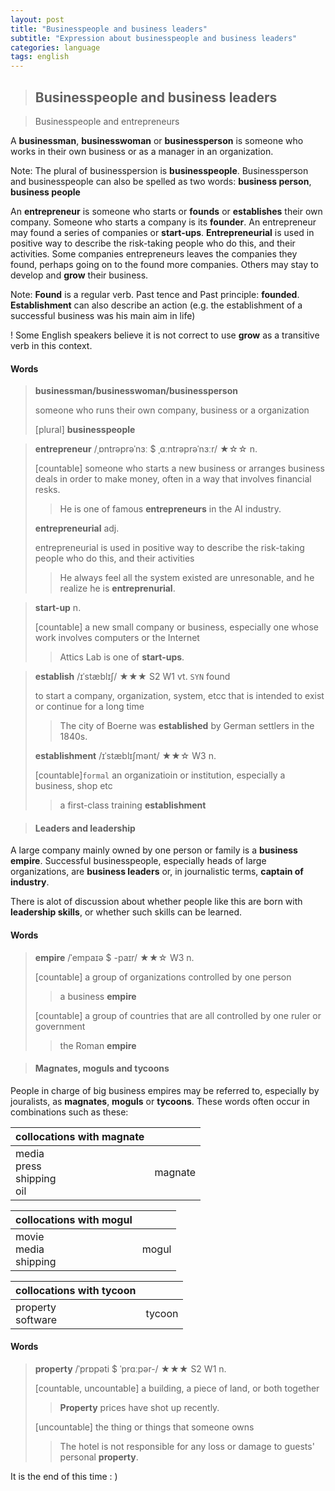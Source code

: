 ```yaml
---
layout: post
title: "Businesspeople and business leaders"
subtitle: "Expression about businesspeople and business leaders"
categories: language
tags: english
---
```


> ## Businesspeople and business leaders

> Businesspeople and entrepreneurs

A **businessman**, **businesswoman** or **businessperson** is someone who works in their own business or as a manager in an organization.

Note: The plural of businesspersion is **businesspeople**. Businessperson and businesspeople can also be spelled as two words: **business person**, **business people**

An **entrepreneur** is someone who starts or **founds** or **establishes** their own company. Someone who starts a company is its **founder**. An entrepreneur may found a series of companies or **start-ups**. **Entrepreneurial** is used in positive way to describe the risk-taking people who do this, and their activities. Some companies entrepreneurs leaves the companies they found, perhaps going on to the found more companies. Others may stay to develop and **grow** their business.

Note: **Found** is a regular verb. Past tence and Past principle: **founded**. **Establishment** can also describe an action (e.g. the establishment of a successful business was his main aim in life)

! Some English speakers believe it is not correct to use **grow** as a transitive verb in this context.



#### Words

> **businessman/businesswoman/businessperson**
>
> someone who runs their own company, business or a organization
>
> [plural] **businesspeople**



> **entrepreneur** /ˌɒntrəprəˈnɜː $ ˌɑːntrəprəˈnɜːr/  ★☆☆ n.
>
> [countable] someone who starts a new business or arranges business deals in order to make money, often in a way that involves financial resks.
>
> > He is one of famous **entrepreneurs** in the AI industry.
>
> **entrepreneurial** adj.
>
> entrepreneurial is used in positive way to describe the risk-taking people who do this, and their activities
>
> > He always feel all the system existed are unresonable, and he realize he is **entreprenurial**.



> **start-up** n.
>
> [countable] a new small company or business, especially one whose work involves computers or the Internet
>
> > Attics Lab is one of **start-ups**.



> **establish** /ɪˈstæblɪʃ/ ★★★ S2 W1 vt. `SYN` found
>
> to start a company, organization, system, etcc that is intended to exist or continue for a long time
>
> > The city of Boerne was **established** by German settlers in the 1840s.
>
> **establishment** /ɪˈstæblɪʃmənt/ ★★☆ W3 n.
>
> [countable]`formal` an organizatioin or institution, especially a business, shop etc
>
> > a first-class training **establishment**



> #### Leaders and leadership

A large company mainly owned by one person or family is a **business empire**. Successful businesspeople, especially heads of large organizations, are **business leaders** or, in journalistic terms, **captain of industry**.

There is alot of discussion about whether people like this are born with **leadership skills**, or whether such skills can be learned.



#### Words

> **empire** /ˈempaɪə $ -paɪr/ ★★☆ W3 n.
>
> [countable] a group of organizations controlled by  one person
>
> > a business **empire**
>
> [countable] a group of countries that are all controlled by one ruler or government
>
> > the Roman **empire**



> #### Magnates, moguls and tycoons

People in charge of big business empires may be referred to, especially by jouralists, as **magnates**, **moguls** or **tycoons**. These words often occur in combinations such as these:

| collocations with magnate               |         |
| --------------------------------------- | ------- |
| media<br />press<br />shipping<br />oil | magnate |

| collocations with mogul        |       |
| ------------------------------ | ----- |
| movie<br />media<br />shipping | mogul |

| collocations with tycoon |        |
| ------------------------ | ------ |
| property<br />software   | tycoon |



#### Words

> **property** /ˈprɒpəti $ ˈprɑːpər-/ ★★★ S2 W1 n.
>
> [countable, uncountable] a building, a piece of land, or both together
>
> > **Property** prices have shot up recently.
>
> [uncountable] the thing or things that someone owns
>
> > The hotel is not responsible for any loss or damage to guests' personal **property**.



It is the end of this time : )